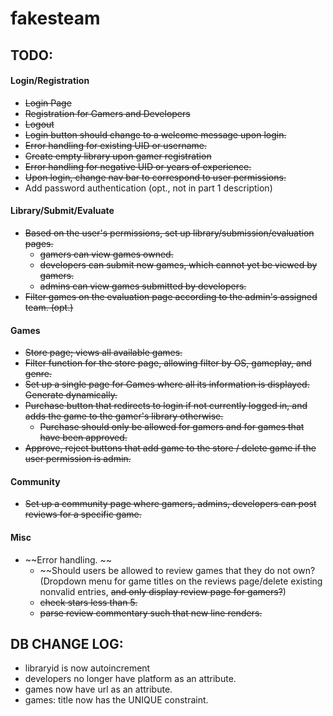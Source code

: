 # fakesteam
## TODO:
#### Login/Registration
* ~~Login Page~~
* ~~Registration for Gamers and Developers~~
* ~~Logout~~
* ~~Login button should change to a welcome message upon login.~~
* ~~Error handling for existing UID or username.~~
* ~~Create empty library upon gamer registration~~
* ~~Error handling for negative UID or years of experience.~~
* ~~Upon login, change nav bar to correspond to user permissions.~~
* Add password authentication (opt., not in part 1 description)

#### Library/Submit/Evaluate
* ~~Based on the user's permissions, set up library/submission/evaluation pages.~~
    * ~~gamers can view games owned.~~
    * ~~developers can submit new games, which cannot yet be viewed by gamers.~~
    * ~~admins can view games submitted by developers.~~
* ~~Filter games on the evaluation page according to the admin's assigned team. (opt.)~~

#### Games
* ~~Store page; views all available games.~~
* ~~Filter function for the store page, allowing filter by OS, gameplay, and genre.~~
* ~~Set up a single page for Games where all its information is displayed. Generate dynamically.~~ 
* ~~Purchase button that redirects to login if not currently logged in, and adds the game to the gamer's library otherwise.~~
    * ~~Purchase should only be allowed for gamers and for games that have been approved.~~
* ~~Approve, reject buttons that add game to the store / delete game if the user permission is admin.~~

#### Community
* ~~Set up a community page where gamers, admins, developers can post reviews for a specific game.~~ 

#### Misc
* ~~Error handling. ~~
    * ~~Should users be allowed to review games that they do not own? (Dropdown menu for game titles on the reviews page/delete existing nonvalid entries, ~~and only display review page for gamers?~~)
    * ~~check stars less than 5.~~
    * ~~parse review commentary such that new line renders.~~

## DB CHANGE LOG:
* libraryid is now autoincrement
* developers no longer have platform as an attribute.
* games now have url as an attribute.
* games: title now has the UNIQUE constraint. 
